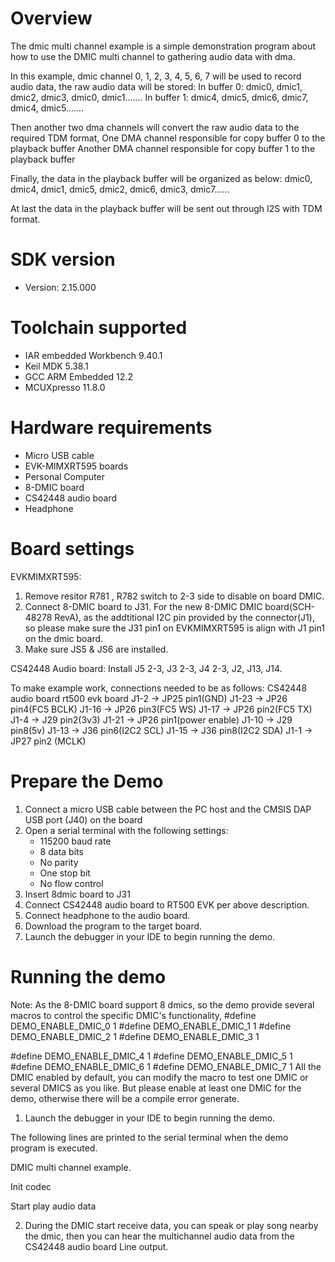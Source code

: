 Overview
========
The dmic multi channel example is a simple demonstration program about how to use the DMIC multi channel to gathering audio data with dma.

In this example, dmic channel 0, 1, 2, 3, 4, 5, 6, 7 will be used to record audio data, the raw audio data will be stored:
In buffer 0:
dmic0, dmic1, dmic2, dmic3, dmic0, dmic1.......
In buffer 1:
dmic4, dmic5, dmic6, dmic7, dmic4, dmic5.......

Then another two dma channels will convert the raw audio data to the required TDM format,
One DMA channel responsible for copy buffer 0 to the playback buffer
Another DMA channel responsible for copy buffer 1 to the playback buffer

Finally, the data in the playback buffer will be organized as below:
dmic0, dmic4, dmic1, dmic5, dmic2, dmic6, dmic3, dmic7......

At last the data in the playback buffer will be sent out through I2S with TDM format.

SDK version
===========
- Version: 2.15.000

Toolchain supported
===================
- IAR embedded Workbench  9.40.1
- Keil MDK  5.38.1
- GCC ARM Embedded  12.2
- MCUXpresso  11.8.0

Hardware requirements
=====================
- Micro USB cable
- EVK-MIMXRT595 boards
- Personal Computer
- 8-DMIC board
- CS42448 audio board
- Headphone

Board settings
==============
EVKMIMXRT595:
1. Remove resitor R781 , R782 switch to 2-3 side to disable on board DMIC.
2. Connect 8-DMIC board to J31.
   For the new 8-DMIC DMIC board(SCH-48278 RevA), as the addtitional I2C pin provided by the connector(J1),
   so please make sure the J31 pin1 on EVKMIMXRT595 is align with J1 pin1 on the dmic board.
3. Make sure JS5 & JS6 are installed.

CS42448 Audio board:
Install J5 2-3, J3 2-3, J4 2-3, J2, J13, J14.

To make example work, connections needed to be as follows:
CS42448 audio board             rt500 evk board
J1-2                      ->          JP25 pin1(GND)
J1-23                     ->          JP26 pin4(FC5 BCLK)
J1-16                     ->          JP26 pin3(FC5 WS)
J1-17                     ->          JP26 pin2(FC5 TX)
J1-4                      ->          J29 pin2(3v3)
J1-21                     ->          JP26 pin1(power enable)
J1-10                     ->          J29 pin8(5v)
J1-13                     ->          J36 pin6(I2C2 SCL)
J1-15                     ->          J36 pin8(I2C2 SDA)
J1-1                      ->          JP27 pin2 (MCLK)


Prepare the Demo
================
1.  Connect a micro USB cable between the PC host and the CMSIS DAP USB port (J40) on the board
2.  Open a serial terminal with the following settings:
    - 115200 baud rate
    - 8 data bits
    - No parity
    - One stop bit
    - No flow control
3.  Insert 8dmic board to J31
4.  Connect CS42448 audio board to RT500 EVK per above description.
5.  Connect headphone to the audio board.
6.  Download the program to the target board.
7.  Launch the debugger in your IDE to begin running the demo.

Running the demo
================
Note: As the 8-DMIC board support 8 dmics, so the demo provide several macros to control the specific DMIC's functionality,
#define DEMO_ENABLE_DMIC_0 1
#define DEMO_ENABLE_DMIC_1 1
#define DEMO_ENABLE_DMIC_2 1
#define DEMO_ENABLE_DMIC_3 1

#define DEMO_ENABLE_DMIC_4 1
#define DEMO_ENABLE_DMIC_5 1
#define DEMO_ENABLE_DMIC_6 1
#define DEMO_ENABLE_DMIC_7 1
All the DMIC enabled by default, you can modify the macro to test one DMIC or several DMICS as you like. But please enable at least one DMIC for the demo, otherwise there will be a compile error generate.

1.  Launch the debugger in your IDE to begin running the demo.

The following lines are printed to the serial terminal when the demo program is executed.

DMIC multi channel example.

Init codec

Start play audio data


2. During the DMIC start receive data, you can speak or play song nearby the dmic, then you can hear the multichannel audio data from the CS42448 audio board Line output.
